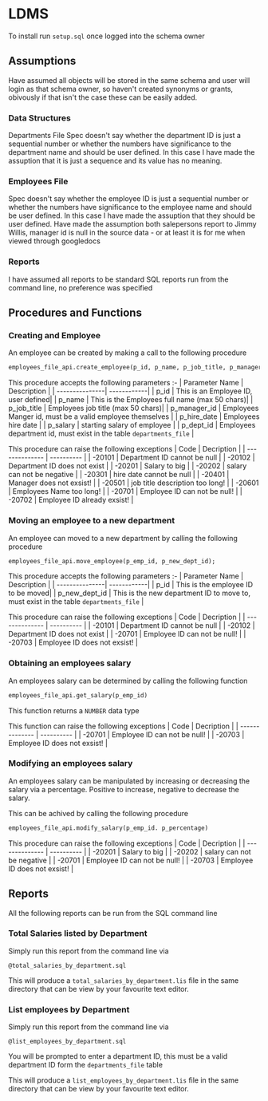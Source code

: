 # LDMS

To install run ```setup.sql``` once logged into the schema owner

## Assumptions
Have assumed all objects will be stored in the same schema and user will login as that schema owner, so haven't created synonyms or grants, obivously if that isn't the case these can be easily added.

### Data Structures
Departments File
Spec doesn't say whether the department ID is just a sequential number or whether the numbers have significance to the department name and should be user defined. In this case I have made the assuption that it is just a sequence and its value has no meaning.

### Employees File
Spec doesn't say whether the employee ID is just a sequential number or whether the numbers have significance to the employee name and should be user defined. In this case I have made the assuption that they should be user defined.
Have made the assumption both salepersons report to Jimmy Willis, manager id is null in the source data - or at least it is for me when viewed through googledocs

### Reports
I have assumed all reports to be standard SQL reports run from the command line, no preference was specified

## Procedures and Functions
### Creating and Employee
An employee can be created by making a call to the following procedure

```SQL
employees_file_api.create_employee(p_id, p_name, p_job_title, p_manager_id, p_date_hired, p_salary, p_dept_id);
```

This procedure accepts the following parameters :-
| Parameter Name | Description |
| ---------------| ------------|
| p_id           | This is an Employee ID, user defined|
| p_name         | This is the Employees full name (max 50 chars)|
| p_job_title    | Employees job title (max 50 chars)|
| p_manager_id   | Employees Manger id, must be a valid employee themselves |
| p_hire_date    | Employees hire date |
| p_salary       | starting salary of employee |
| p_dept_id      |  Employees department id, must exist in the table ```departments_file``` |

This procedure can raise the following exceptions
| Code           | Decription |
| -------------- | ---------- |
| -20101         | Department ID cannot be null |
| -20102 		 | Department ID does not exist |
| -20201 		 | Salary to big |
| -20202 		 | salary can not be negative |
| -20301 		 | hire date cannot be null |
| -20401 		 | Manager does not exsist! |
| -20501 		 | job title description too long! |
| -20601 		 | Employees Name too long! |
| -20701 		 | Employee ID can not be null! |
| -20702 		 | Employee ID already exsist! |

### Moving an employee to a new department
An employee can moved to a new department by calling the following procedure

```SQL
employees_file_api.move_employee(p_emp_id, p_new_dept_id);
```

This procedure accepts the following parameters :-
| Parameter Name | Description |
| ---------------| ------------|
| p_id           | This is the employee ID to be moved|
| p_new_dept_id  | This is the new department ID to move to, must exist in the table ```departments_file``` |

This procedure can raise the following exceptions
| Code           | Decription |
| -------------- | ---------- |
| -20101         | Department ID cannot be null |
| -20102 		 | Department ID does not exist |
| -20701 		 | Employee ID can not be null! |
| -20703 		 | Employee ID does not exsist! |

### Obtaining an employees salary
An employees salary can be determined by calling the following function
```SQL
employees_file_api.get_salary(p_emp_id)
```
This function returns a ```NUMBER``` data type

This function can raise the following exceptions
| Code           | Decription |
| -------------- | ---------- |
| -20701 		 | Employee ID can not be null! |
| -20703 		 | Employee ID does not exsist! |

### Modifying an employees salary
An employees salary can be manipulated by increasing or decreasing the salary via a percentage. Positive to increase, negative to decrease the salary.

This can be achived by calling the following procedure
```SQL
employees_file_api.modify_salary(p_emp_id. p_percentage)
```

This procedure can raise the following exceptions
| Code           | Decription |
| -------------- | ---------- |
| -20201 		 | Salary to big |
| -20202 		 | salary can not be negative |
| -20701 		 | Employee ID can not be null! |
| -20703 		 | Employee ID does not exsist! |

## Reports
All the following reports can be run from the SQL command line

### Total Salaries listed by Department
Simply run this report from the command line via
```
@total_salaries_by_department.sql
```

This will produce a ```total_salaries_by_department.lis``` file in the same directory that can be view by your favourite text editor.

### List employees by Department
Simply run this report from the command line via
```
@list_employees_by_department.sql
```

You will be prompted to enter a department ID, this must be a valid department ID form the ```departments_file``` table

This will produce a ```list_employees_by_department.lis``` file in the same directory that can be view by your favourite text editor.